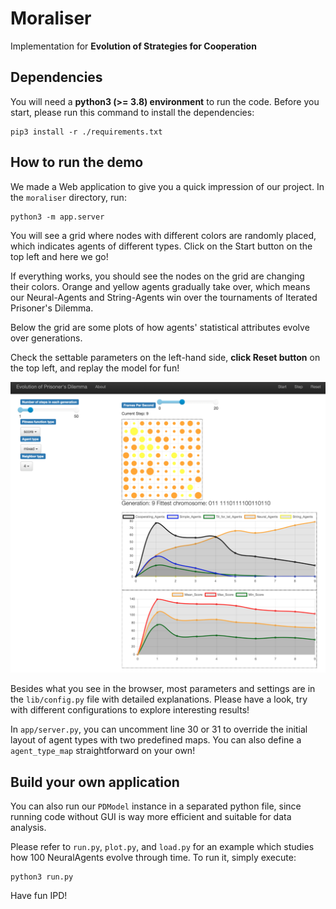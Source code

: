 # Moraliser

Implementation for **Evolution of Strategies for Cooperation**

## Dependencies

You will need a **python3 (>= 3.8) environment** to run the code. Before you start, please run this command to install the dependencies:

```commandline
pip3 install -r ./requirements.txt
```

## How to run the demo

We made a Web application to give you a quick impression of our project. In the `moraliser` directory, run:

```commandline
python3 -m app.server
```

You will see a grid where nodes with different colors are randomly placed, which indicates agents of different types. Click on the Start button on the top left and here we go!

If everything works, you should see the nodes on the grid are changing their colors. Orange and yellow agents gradually take over, which means our Neural-Agents and String-Agents win over the tournaments of Iterated Prisoner's Dilemma.

Below the grid are some plots of how agents' statistical attributes evolve over generations.

Check the settable parameters on the left-hand side, **click Reset button** on the top left, and replay the model for fun!

![demo](./assets/demo.png)

Besides what you see in the browser, most parameters and settings are in the `lib/config.py` file with detailed explanations. Please have a look, try with different configurations to explore interesting results!

In `app/server.py`, you can uncomment line 30 or 31 to override the initial layout of agent types with two predefined maps. You can also define a `agent_type_map` straightforward on your own!

## Build your own application

You can also run our `PDModel` instance in a separated python file, since running code without GUI is way more efficient and suitable for data analysis.

Please refer to `run.py`, `plot.py`, and `load.py` for an example which studies how 100 NeuralAgents evolve through time. To run it, simply execute:
```commandline
python3 run.py
```

Have fun IPD!
